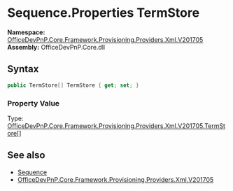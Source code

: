 # Sequence.Properties TermStore
  

**Namespace:** [OfficeDevPnP.Core.Framework.Provisioning.Providers.Xml.V201705](OfficeDevPnP.Core.Framework.Provisioning.Providers.Xml.V201705.md)  
**Assembly:** OfficeDevPnP.Core.dll  
## Syntax
```C#
public TermStore[] TermStore { get; set; }
```

### Property Value
Type: [OfficeDevPnP.Core.Framework.Provisioning.Providers.Xml.V201705.TermStore[]](OfficeDevPnP.Core.Framework.Provisioning.Providers.Xml.V201705.TermStore.md)  

## See also
- [Sequence](OfficeDevPnP.Core.Framework.Provisioning.Providers.Xml.V201705.Sequence.md) 
- [OfficeDevPnP.Core.Framework.Provisioning.Providers.Xml.V201705](OfficeDevPnP.Core.Framework.Provisioning.Providers.Xml.V201705.md) 
